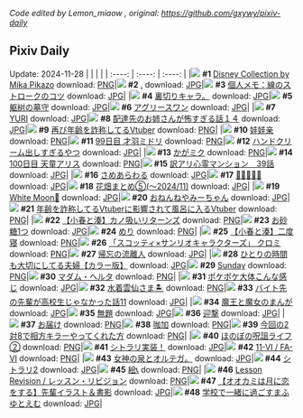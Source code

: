 *Code edited by Lemon_miaow , original: https://github.com/gxywy/pixiv-daily*
## Pixiv Daily 
Update: 2024-11-28
|      |      |      |
| :----: | :----: | :----: |
|![](https://pximg.lemonmiaow.xyz/c/240x480/img-master/img/2024/11/26/00/00/52/124635058_p0_master1200.jpg) **#1** [Disney Collection by Mika Pikazo](https://www.pixiv.net/artworks/124635058) download: [PNG](https://pximg.lemonmiaow.xyz/img-original/img/2024/11/26/00/00/52/124635058_p0.png)|![](https://pximg.lemonmiaow.xyz/c/240x480/img-master/img/2024/11/26/00/00/20/124634937_p0_master1200.jpg) **#2** [.](https://www.pixiv.net/artworks/124634937) download: [JPG](https://pximg.lemonmiaow.xyz/img-original/img/2024/11/26/00/00/20/124634937_p0.jpg)|![](https://pximg.lemonmiaow.xyz/c/240x480/img-master/img/2024/11/26/06/00/06/124640922_p0_master1200.jpg) **#3** [個人メモ：線のストロークのコツ](https://www.pixiv.net/artworks/124640922) download: [JPG](https://pximg.lemonmiaow.xyz/img-original/img/2024/11/26/06/00/06/124640922_p0.jpg)|
|![](https://pximg.lemonmiaow.xyz/c/240x480/img-master/img/2024/11/28/00/35/12/124669748_p0_master1200.jpg) **#4** [裏切りキャラ。](https://www.pixiv.net/artworks/124669748) download: [JPG](https://pximg.lemonmiaow.xyz/img-original/img/2024/11/28/00/35/12/124669748_p0.jpg)|![](https://pximg.lemonmiaow.xyz/c/240x480/img-master/img/2024/11/26/03/22/38/124639430_p0_master1200.jpg) **#5** [躯树の墓守](https://www.pixiv.net/artworks/124639430) download: [JPG](https://pximg.lemonmiaow.xyz/img-original/img/2024/11/26/03/22/38/124639430_p0.jpg)|![](https://pximg.lemonmiaow.xyz/c/240x480/img-master/img/2024/11/26/21/55/02/124658333_p0_master1200.jpg) **#6** [アグリースワン](https://www.pixiv.net/artworks/124658333) download: [JPG](https://pximg.lemonmiaow.xyz/img-original/img/2024/11/26/21/55/02/124658333_p0.jpg)|
|![](https://pximg.lemonmiaow.xyz/c/240x480/img-master/img/2024/11/26/15/20/21/124648531_p0_master1200.jpg) **#7** [YURI](https://www.pixiv.net/artworks/124648531) download: [JPG](https://pximg.lemonmiaow.xyz/img-original/img/2024/11/26/15/20/21/124648531_p0.jpg)|![](https://pximg.lemonmiaow.xyz/c/240x480/img-master/img/2024/11/27/10/11/40/124672355_p0_master1200.jpg) **#8** [配達先のお姉さんが怖すぎる話１４](https://www.pixiv.net/artworks/124672355) download: [JPG](https://pximg.lemonmiaow.xyz/img-original/img/2024/11/27/10/11/40/124672355_p0.jpg)|![](https://pximg.lemonmiaow.xyz/c/240x480/img-master/img/2024/11/26/21/14/03/124657029_p0_master1200.jpg) **#9** [再び年齢を詐称してるVtuber](https://www.pixiv.net/artworks/124657029) download: [PNG](https://pximg.lemonmiaow.xyz/img-original/img/2024/11/26/21/14/03/124657029_p0.png)|
|![](https://pximg.lemonmiaow.xyz/c/240x480/img-master/img/2024/11/26/15/57/21/124649086_p0_master1200.jpg) **#10** [娃娃亲](https://www.pixiv.net/artworks/124649086) download: [PNG](https://pximg.lemonmiaow.xyz/img-original/img/2024/11/26/15/57/21/124649086_p0.png)|![](https://pximg.lemonmiaow.xyz/c/240x480/img-master/img/2024/11/26/00/00/13/124634908_p0_master1200.jpg) **#11** [99日目 才羽ミドリ](https://www.pixiv.net/artworks/124634908) download: [PNG](https://pximg.lemonmiaow.xyz/img-original/img/2024/11/26/00/00/13/124634908_p0.png)|![](https://pximg.lemonmiaow.xyz/c/240x480/img-master/img/2024/11/26/00/34/24/124636295_p0_master1200.jpg) **#12** [ハンドクリーム出しすぎるやつ](https://www.pixiv.net/artworks/124636295) download: [JPG](https://pximg.lemonmiaow.xyz/img-original/img/2024/11/26/00/34/24/124636295_p0.jpg)|
|![](https://pximg.lemonmiaow.xyz/c/240x480/img-master/img/2024/11/26/00/03/18/124635262_p0_master1200.jpg) **#13** [かがミク](https://www.pixiv.net/artworks/124635262) download: [PNG](https://pximg.lemonmiaow.xyz/img-original/img/2024/11/26/00/03/18/124635262_p0.png)|![](https://pximg.lemonmiaow.xyz/c/240x480/img-master/img/2024/11/27/00/00/42/124662903_p0_master1200.jpg) **#14** [100日目 天童アリス](https://www.pixiv.net/artworks/124662903) download: [PNG](https://pximg.lemonmiaow.xyz/img-original/img/2024/11/27/00/00/42/124662903_p0.png)|![](https://pximg.lemonmiaow.xyz/c/240x480/img-master/img/2024/11/26/15/57/19/124649084_p0_master1200.jpg) **#15** [訳アリ心霊マンション　39話](https://www.pixiv.net/artworks/124649084) download: [JPG](https://pximg.lemonmiaow.xyz/img-original/img/2024/11/26/15/57/19/124649084_p0.jpg)|
|![](https://pximg.lemonmiaow.xyz/c/240x480/img-master/img/2024/11/26/10/53/02/124644503_p0_master1200.jpg) **#16** [さめあらわる](https://www.pixiv.net/artworks/124644503) download: [JPG](https://pximg.lemonmiaow.xyz/img-original/img/2024/11/26/10/53/02/124644503_p0.jpg)|![](https://pximg.lemonmiaow.xyz/c/240x480/img-master/img/2024/11/26/12/44/27/124646158_p0_master1200.jpg) **#17** [🌼🌸🐰🌸🌼](https://www.pixiv.net/artworks/124646158) download: [JPG](https://pximg.lemonmiaow.xyz/img-original/img/2024/11/26/12/44/27/124646158_p0.jpg)|![](https://pximg.lemonmiaow.xyz/c/240x480/img-master/img/2024/11/26/04/03/34/124639895_p0_master1200.jpg) **#18** [花畑まとめ⑤(〜2024/11)](https://www.pixiv.net/artworks/124639895) download: [JPG](https://pximg.lemonmiaow.xyz/img-original/img/2024/11/26/04/03/34/124639895_p0.jpg)|
|![](https://pximg.lemonmiaow.xyz/c/240x480/img-master/img/2024/11/27/00/00/30/124662863_p0_master1200.jpg) **#19** [White Moon🌙](https://www.pixiv.net/artworks/124662863) download: [JPG](https://pximg.lemonmiaow.xyz/img-original/img/2024/11/27/00/00/30/124662863_p0.jpg)|![](https://pximg.lemonmiaow.xyz/c/240x480/img-master/img/2024/11/26/23/04/49/124660804_p0_master1200.jpg) **#20** [おねんねやみーちゃん](https://www.pixiv.net/artworks/124660804) download: [JPG](https://pximg.lemonmiaow.xyz/img-original/img/2024/11/26/23/04/49/124660804_p0.jpg)|![](https://pximg.lemonmiaow.xyz/c/240x480/img-master/img/2024/11/27/20/48/14/124684324_p0_master1200.jpg) **#21** [年齢を詐称してるVtuberに影響されて風呂に入るVtuber](https://www.pixiv.net/artworks/124684324) download: [PNG](https://pximg.lemonmiaow.xyz/img-original/img/2024/11/27/20/48/14/124684324_p0.png)|
|![](https://pximg.lemonmiaow.xyz/c/240x480/img-master/img/2024/11/26/22/11/58/124658996_p0_master1200.jpg) **#22** [【小春と湊】カノ吸いリターンズ](https://www.pixiv.net/artworks/124658996) download: [PNG](https://pximg.lemonmiaow.xyz/img-original/img/2024/11/26/22/11/58/124658996_p0.png)|![](https://pximg.lemonmiaow.xyz/c/240x480/img-master/img/2024/11/26/20/13/29/124655118_p0_master1200.jpg) **#23** [お砂糖1つ](https://www.pixiv.net/artworks/124655118) download: [JPG](https://pximg.lemonmiaow.xyz/img-original/img/2024/11/26/20/13/29/124655118_p0.jpg)|![](https://pximg.lemonmiaow.xyz/c/240x480/img-master/img/2024/11/27/12/18/10/124674184_p0_master1200.jpg) **#24** [めり](https://www.pixiv.net/artworks/124674184) download: [PNG](https://pximg.lemonmiaow.xyz/img-original/img/2024/11/27/12/18/10/124674184_p0.png)|
|![](https://pximg.lemonmiaow.xyz/c/240x480/img-master/img/2024/11/26/22/13/31/124659055_p0_master1200.jpg) **#25** [【小春と湊】二度寝](https://www.pixiv.net/artworks/124659055) download: [PNG](https://pximg.lemonmiaow.xyz/img-original/img/2024/11/26/22/13/31/124659055_p0.png)|![](https://pximg.lemonmiaow.xyz/c/240x480/img-master/img/2024/11/27/00/00/12/124662771_p0_master1200.jpg) **#26** [「スコッティ×サンリオキャラクターズ」 クロミ](https://www.pixiv.net/artworks/124662771) download: [PNG](https://pximg.lemonmiaow.xyz/img-original/img/2024/11/27/00/00/12/124662771_p0.png)|![](https://pximg.lemonmiaow.xyz/c/240x480/img-master/img/2024/11/27/00/00/18/124662805_p0_master1200.jpg) **#27** [帰忘の流離人](https://www.pixiv.net/artworks/124662805) download: [JPG](https://pximg.lemonmiaow.xyz/img-original/img/2024/11/27/00/00/18/124662805_p0.jpg)|
|![](https://pximg.lemonmiaow.xyz/c/240x480/img-master/img/2024/11/26/00/00/40/124635026_p0_master1200.jpg) **#28** [ひとりの時間も大切にしてる夫婦【カラー版】](https://www.pixiv.net/artworks/124635026) download: [JPG](https://pximg.lemonmiaow.xyz/img-original/img/2024/11/26/00/00/40/124635026_p0.jpg)|![](https://pximg.lemonmiaow.xyz/c/240x480/img-master/img/2024/11/26/13/51/01/124647120_p0_master1200.jpg) **#29** [Sunday](https://www.pixiv.net/artworks/124647120) download: [PNG](https://pximg.lemonmiaow.xyz/img-original/img/2024/11/26/13/51/01/124647120_p0.png)|![](https://pximg.lemonmiaow.xyz/c/240x480/img-master/img/2024/11/26/01/55/53/124634896_p0_master1200.jpg) **#30** [マダム・ヘルタ](https://www.pixiv.net/artworks/124634896) download: [PNG](https://pximg.lemonmiaow.xyz/img-original/img/2024/11/26/01/55/53/124634896_p0.png)|
|![](https://pximg.lemonmiaow.xyz/c/240x480/img-master/img/2024/11/27/02/50/39/124667179_p0_master1200.jpg) **#31** [ポケポケ大体こんな感じ](https://www.pixiv.net/artworks/124667179) download: [JPG](https://pximg.lemonmiaow.xyz/img-original/img/2024/11/27/02/50/39/124667179_p0.jpg)|![](https://pximg.lemonmiaow.xyz/c/240x480/img-master/img/2024/11/26/20/40/58/124655936_p0_master1200.jpg) **#32** [水着雲仙さま🏝️](https://www.pixiv.net/artworks/124655936) download: [PNG](https://pximg.lemonmiaow.xyz/img-original/img/2024/11/26/20/40/58/124655936_p0.png)|![](https://pximg.lemonmiaow.xyz/c/240x480/img-master/img/2024/11/27/02/36/13/124666961_p0_master1200.jpg) **#33** [バイト先の先輩が高校生じゃなかった話11](https://www.pixiv.net/artworks/124666961) download: [JPG](https://pximg.lemonmiaow.xyz/img-original/img/2024/11/27/02/36/13/124666961_p0.jpg)|
|![](https://pximg.lemonmiaow.xyz/c/240x480/img-master/img/2024/11/26/23/54/20/124662475_p0_master1200.jpg) **#34** [魔王と魔女のまんが](https://www.pixiv.net/artworks/124662475) download: [JPG](https://pximg.lemonmiaow.xyz/img-original/img/2024/11/26/23/54/20/124662475_p0.jpg)|![](https://pximg.lemonmiaow.xyz/c/240x480/img-master/img/2024/11/26/18/00/09/124651484_p0_master1200.jpg) **#35** [無題](https://www.pixiv.net/artworks/124651484) download: [JPG](https://pximg.lemonmiaow.xyz/img-original/img/2024/11/26/18/00/09/124651484_p0.jpg)|![](https://pximg.lemonmiaow.xyz/c/240x480/img-master/img/2024/11/26/16/18/47/124649512_p0_master1200.jpg) **#36** [迎撃](https://www.pixiv.net/artworks/124649512) download: [JPG](https://pximg.lemonmiaow.xyz/img-original/img/2024/11/26/16/18/47/124649512_p0.jpg)|
|![](https://pximg.lemonmiaow.xyz/c/240x480/img-master/img/2024/11/27/12/17/01/124674174_p0_master1200.jpg) **#37** [お届け](https://www.pixiv.net/artworks/124674174) download: [PNG](https://pximg.lemonmiaow.xyz/img-original/img/2024/11/27/12/17/01/124674174_p0.png)|![](https://pximg.lemonmiaow.xyz/c/240x480/img-master/img/2024/11/26/17/10/30/124650483_p0_master1200.jpg) **#38** [咖加](https://www.pixiv.net/artworks/124650483) download: [PNG](https://pximg.lemonmiaow.xyz/img-original/img/2024/11/26/17/10/30/124650483_p0.png)|![](https://pximg.lemonmiaow.xyz/c/240x480/img-master/img/2024/11/26/07/24/08/124641929_p0_master1200.jpg) **#39** [今回の2対8で相方キラーやってくれた方](https://www.pixiv.net/artworks/124641929) download: [PNG](https://pximg.lemonmiaow.xyz/img-original/img/2024/11/26/07/24/08/124641929_p0.png)|
|![](https://pximg.lemonmiaow.xyz/c/240x480/img-master/img/2024/11/26/00/02/17/124635207_p0_master1200.jpg) **#40** [ほのぼの呪詛ライフ②](https://www.pixiv.net/artworks/124635207) download: [PNG](https://pximg.lemonmiaow.xyz/img-original/img/2024/11/26/00/02/17/124635207_p0.png)|![](https://pximg.lemonmiaow.xyz/c/240x480/img-master/img/2024/11/27/01/08/44/124665328_p0_master1200.jpg) **#41** [シトラリ実装！](https://www.pixiv.net/artworks/124665328) download: [JPG](https://pximg.lemonmiaow.xyz/img-original/img/2024/11/27/01/08/44/124665328_p0.jpg)|![](https://pximg.lemonmiaow.xyz/c/240x480/img-master/img/2024/11/26/01/00/01/124636952_p0_master1200.jpg) **#42** [11-Ⅵ / FA-Ⅵ](https://www.pixiv.net/artworks/124636952) download: [PNG](https://pximg.lemonmiaow.xyz/img-original/img/2024/11/26/01/00/01/124636952_p0.png)|
|![](https://pximg.lemonmiaow.xyz/c/240x480/img-master/img/2024/11/27/04/35/52/124666468_p0_master1200.jpg) **#43** [女神の泉とオルテガ。](https://www.pixiv.net/artworks/124666468) download: [JPG](https://pximg.lemonmiaow.xyz/img-original/img/2024/11/27/04/35/52/124666468_p0.jpg)|![](https://pximg.lemonmiaow.xyz/c/240x480/img-master/img/2024/11/26/00/07/08/124635422_p0_master1200.jpg) **#44** [シトラリ2](https://www.pixiv.net/artworks/124635422) download: [JPG](https://pximg.lemonmiaow.xyz/img-original/img/2024/11/26/00/07/08/124635422_p0.jpg)|![](https://pximg.lemonmiaow.xyz/c/240x480/img-master/img/2024/11/26/23/25/04/124661491_p0_master1200.jpg) **#45** [絵📞](https://www.pixiv.net/artworks/124661491) download: [PNG](https://pximg.lemonmiaow.xyz/img-original/img/2024/11/26/23/25/04/124661491_p0.png)|
|![](https://pximg.lemonmiaow.xyz/c/240x480/img-master/img/2024/11/26/09/13/47/124643310_p0_master1200.jpg) **#46** [Lesson Revision / レッスン・リビジョン](https://www.pixiv.net/artworks/124643310) download: [PNG](https://pximg.lemonmiaow.xyz/img-original/img/2024/11/26/09/13/47/124643310_p0.png)|![](https://pximg.lemonmiaow.xyz/c/240x480/img-master/img/2024/11/26/12/52/59/124646279_p0_master1200.jpg) **#47** [【オオカミは月に恋をする】先輩イラスト＆書影](https://www.pixiv.net/artworks/124646279) download: [JPG](https://pximg.lemonmiaow.xyz/img-original/img/2024/11/26/12/52/59/124646279_p0.jpg)|![](https://pximg.lemonmiaow.xyz/c/240x480/img-master/img/2024/11/26/19/44/08/124654230_p0_master1200.jpg) **#48** [学校で一緒に過ごすまふゆとえむ](https://www.pixiv.net/artworks/124654230) download: [JPG](https://pximg.lemonmiaow.xyz/img-original/img/2024/11/26/19/44/08/124654230_p0.jpg)|
